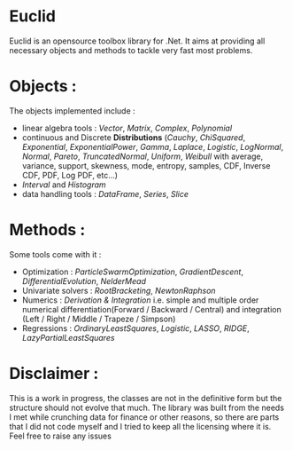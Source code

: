 # Euclid

Euclid is an opensource toolbox library for .Net. It aims at providing all necessary objects and methods to tackle very fast most problems.

Objects :
=========
The objects implemented include :
- linear algebra tools : *Vector*, *Matrix*, *Complex*, *Polynomial*
- continuous and Discrete **Distributions** (*Cauchy*, *ChiSquared*, *Exponential*, *ExponentialPower*, *Gamma*, *Laplace*, *Logistic*, *LogNormal*, *Normal*, *Pareto*, *TruncatedNormal*, *Uniform*, *Weibull* with average, variance, support, skewness, mode, entropy, samples, CDF, Inverse CDF, PDF, Log PDF, etc...)
- *Interval* and *Histogram*
- data handling tools : *DataFrame*, *Series*, *Slice*

Methods :
=========
Some tools come with it :
- Optimization : *ParticleSwarmOptimization*, *GradientDescent*, *DifferentialEvolution*, *NelderMead*
- Univariate solvers : *RootBracketing*, *NewtonRaphson*
- Numerics : *Derivation & Integration* i.e. simple and multiple order numerical differentiation(Forward / Backward / Central) and integration (Left / Right / Middle / Trapeze / Simpson)
- Regressions : *OrdinaryLeastSquares*, *Logistic*, *LASSO*, *RIDGE*, *LazyPartialLeastSquares*

Disclaimer :
============
This is a work in progress, the classes are not in the definitive form but the structure should not evolve that much. The library was built from the needs I met while crunching data for finance or other reasons, so there are parts that I did not code myself and I tried to keep all the licensing where it is. Feel free to raise any issues
